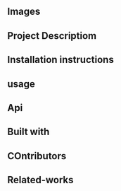 ## Images

## Project Descriptiom

## Installation instructions

## usage

## Api

## Built with

## COntributors

## Related-works